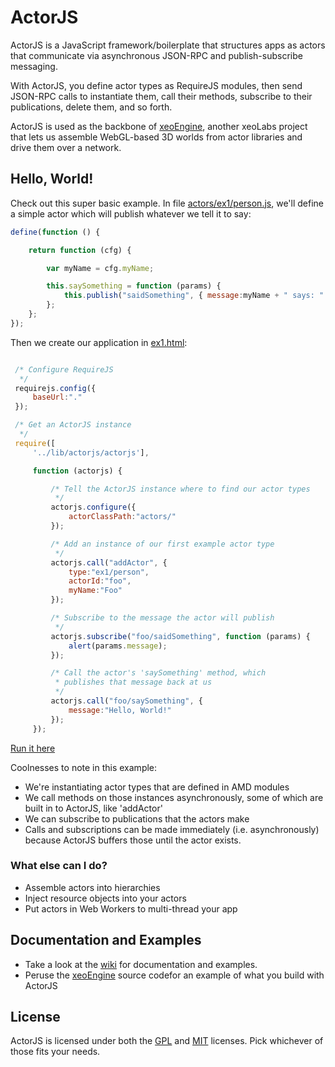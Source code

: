 ActorJS
=======

ActorJS is a JavaScript framework/boilerplate that structures apps as actors that communicate via asynchronous JSON-RPC and publish-subscribe messaging.

With ActorJS, you define actor types as RequireJS modules, then send JSON-RPC calls to instantiate them, call their methods,
subscribe to their publications, delete them, and so forth.

ActorJS is used as the backbone of [xeoEngine](https://github.com/xeolabs/xeoEngine), another xeoLabs project that lets us
assemble WebGL-based 3D worlds from actor libraries and drive them over a network.

## Hello, World!

Check out this super basic example. In file [actors/ex1/person.js](actors/ex1/person.js), we'll define a simple actor
which will publish whatever we tell it to say:

```javascript
define(function () {

    return function (cfg) {

        var myName = cfg.myName;

        this.saySomething = function (params) {
            this.publish("saidSomething", { message:myName + " says: " + params.message });
        };
    };
});
```

Then we create our application in [ex1.html](ex1.html):

```javascript

 /* Configure RequireJS
  */
 requirejs.config({
     baseUrl:"."
 });

 /* Get an ActorJS instance
  */
 require([
     '../lib/actorjs/actorjs'],

     function (actorjs) {

         /* Tell the ActorJS instance where to find our actor types
          */
         actorjs.configure({
             actorClassPath:"actors/"
         });

         /* Add an instance of our first example actor type
          */
         actorjs.call("addActor", {
             type:"ex1/person",
             actorId:"foo",
             myName:"Foo"
         });

         /* Subscribe to the message the actor will publish
          */
         actorjs.subscribe("foo/saidSomething", function (params) {
             alert(params.message);
         });

         /* Call the actor's 'saySomething' method, which
          * publishes that message back at us
          */
         actorjs.call("foo/saySomething", {
             message:"Hello, World!"
         });
     });
```

[Run it here](http://xeolabs.github.com/actorjs/ex1.html)

Coolnesses to note in this example:
 * We're instantiating actor types that are defined in AMD modules
 * We call methods on those instances asynchronously, some of which are built in to ActorJS, like 'addActor'
 * We can subscribe to publications that the actors make
 * Calls and subscriptions can be made immediately (i.e. asynchronously) because ActorJS buffers those until the actor exists.

### What else can I do?

 * Assemble actors into hierarchies
 * Inject resource objects into your actors
 * Put actors in Web Workers to multi-thread your app

## Documentation and Examples
 * Take a look at the [wiki](https://github.com/xeolabs/actorjs/wiki) for documentation and examples.
 * Peruse the [xeoEngine](https://github.com/xeolabs/xeoEngine) source codefor an example of what you build with ActorJS

## License
ActorJS is licensed under both the [GPL](https://github.com/xeolabs/actorjs/blob/master/licenses/GPL_LICENSE.txt)
and [MIT](https://github.com/xeolabs/actorjs/blob/master/licenses/MIT_LICENSE.txt) licenses.
Pick whichever of those fits your needs.
